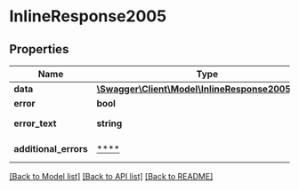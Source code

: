 # InlineResponse2005

## Properties
Name | Type | Description | Notes
------------ | ------------- | ------------- | -------------
**data** | [**\Swagger\Client\Model\InlineResponse2005Data[]**](InlineResponse2005Data.md) |  | [optional] 
**error** | **bool** | Флаг ошибки. | [optional] 
**error_text** | **string** | Описание ошибки. | [optional] 
**additional_errors** | [****](.md) | Дополнительные ошибки. | [optional] 

[[Back to Model list]](../../README.md#documentation-for-models) [[Back to API list]](../../README.md#documentation-for-api-endpoints) [[Back to README]](../../README.md)

